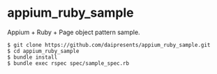 # appium_ruby_sample

Appium + Ruby + Page object pattern sample.

```
$ git clone https://github.com/daipresents/appium_ruby_sample.git
$ cd appium_ruby_sample
$ bundle install
$ bundle exec rspec spec/sample_spec.rb
```
